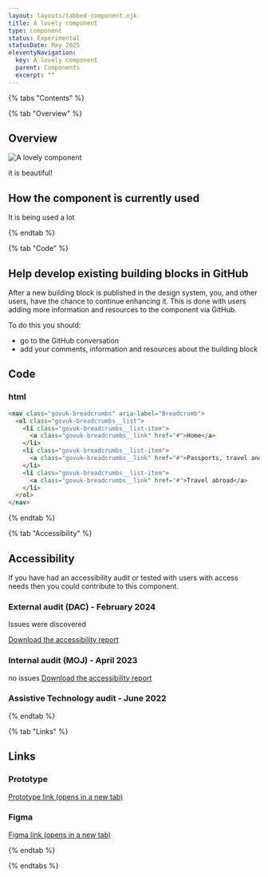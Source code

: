 ```yaml
---
layout: layouts/tabbed-component.njk
title: A lovely component
type: component
status: Experimental
statusDate: May 2025
eleventyNavigation:
  key: A lovely component
  parent: Components
  excerpt: ""
---
```


{% tabs "Contents" %}

{% tab "Overview" %}

## Overview

![A lovely component](/assets/images/submission-1746110732270/Screenshot-2025-04-02-at-22.59.16.png)

it is beautiful!

## How the component is currently used

It is being used a lot
 

{% endtab %}

{% tab "Code" %}

## Help develop existing building blocks in GitHub

After a new building block is published in the design system, you, and other users, have the chance to continue enhancing it. This is done with users adding more information and resources to the component via GitHub.

To do this you should:

- go to the GitHub conversation
- add your comments, information and resources about the building block

## Code



### html



<div class="app-example app-example-borders">

```html
<nav class="govuk-breadcrumbs" aria-label="Breadcrumb">
  <ol class="govuk-breadcrumbs__list">
    <li class="govuk-breadcrumbs__list-item">
      <a class="govuk-breadcrumbs__link" href="#">Home</a>
    </li>
    <li class="govuk-breadcrumbs__list-item">
      <a class="govuk-breadcrumbs__link" href="#">Passports, travel and living abroad</a>
    </li>
    <li class="govuk-breadcrumbs__list-item">
      <a class="govuk-breadcrumbs__link" href="#">Travel abroad</a>
    </li>
  </ol>
</nav>
```

</div>


{% endtab %}

{% tab "Accessibility" %}

## Accessibility

If you have had an accessibility audit or tested with users with access needs then you could contribute to this component.
### External audit (DAC) - February 2024
Issues were discovered

[Download the accessibility report](/assets/files/submission-1746110732270/Security-and-Data-Protection-Assessment-Certificate-(1).pdf)
### Internal audit (MOJ) - April 2023
no issues
[Download the accessibility report](/assets/files/submission-1746110732270/Civil-Service-Expectations-Assessment-Certificate-(1).pdf)
### Assistive Technology audit - June 2022


{% endtab %}

{% tab "Links" %}

## Links

### Prototype




<a href="http://google.com" target="_blank" rel="noopener noreferrer">Prototype link (opens in a new tab)</a>

### Figma



<a href="" target="_blank" rel="noopener noreferrer">Figma link (opens in a new tab)</a>


{% endtab %}

{% endtabs %}
